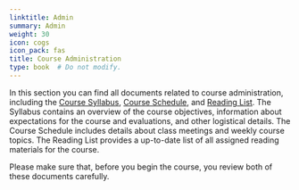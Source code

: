 ```yaml
---
linktitle: Admin
summary: Admin
weight: 30
icon: cogs
icon_pack: fas
title: Course Administration
type: book  # Do not modify.
---
```


In this section you can find all documents related to course administration, including the [Course Syllabus](./syllabus), [Course Schedule](./course-schedule), and [Reading List](./reading-list). The Syllabus contains an overview of the course objectives, information about expectations for the course and evaluations, and other logistical details. The Course Schedule includes details about class meetings and weekly course topics. The Reading List provides a up-to-date list of all assigned reading materials for the course.

Please make sure that, before you begin the course, you review both of these documents carefully. 